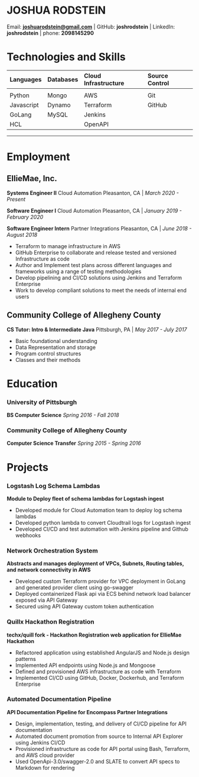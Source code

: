 # JOSHUA RODSTEIN
Email: **joshuarodstein@gmail.com** | GitHub: **joshrodstein** | LinkedIn: **joshrodstein** | phone: **2098145290**

# Technologies and Skills
| **Languages**  | **Databases**   | **Cloud Infrastructure** | **Source Control** |
|:---------------|:----------------|:---------------------|:---------------|
|                |                 |                      |                |
| Python         | Mongo           | AWS                  | Git            |
| Javascript     | Dynamo          | Terraform            | GitHub         |
| GoLang         | MySQL           | Jenkins              |
| HCL            |                 | OpenAPI              |

---
# Employment

## EllieMae, Inc.
**Systems Engineer II**
Cloud Automation
Pleasanton, CA | *March 2020 - Present*

**Software Engineer I**
Cloud Automation
Pleasanton, CA | *January 2019 - February 2020*

**Software Engineer Intern**
Partner Integrations
Pleasanton, CA | *June 2018 - August 2018*


- Terraform to manage infrastructure in AWS
- GitHub Enterprise to collaborate and release tested and versioned Infrastructure as code
- Author and Implement test plans across different languages and frameworks using a range of testing methodologies
- Develop pipelining and CI/CD solutions using Jenkins and Terraform Enterprise
- Work to develop compliant solutions to meet the needs of internal end users


## Community College of Allegheny County
**CS Tutor: Intro & Intermediate Java**
Pittsburgh, PA | *May 2017 - July 2017*

- Basic foundational understanding
- Data Representation and storage
- Program control structures
- Classes and their methods

# Education

### University of Pittsburgh
**BS Computer Science**
*Spring 2016 - Fall 2018*

### Community College of Allegheny County
**Computer Science Transfer**
*Spring 2015 - Spring 2016*

# Projects

### Logstash Log Schema Lambdas
**Module to Deploy fleet of schema lambdas for Logstash ingest**
* Developed module for Cloud Automation team to deploy log schema lambdas
* Developed python lambda to convert Cloudtrail logs for Logstash ingest
* Developed CI/CD and test automation with Jenkins pipeline and Github webhooks

### Network Orchestration System
**Abstracts and manages deployment of VPCs, Subnets, Routing tables, and network connectivity in AWS**
* Developed custom Terraform provider for VPC deployment in GoLang and generated provider client using go-swagger
* Deployed containerized Flask api via ECS behind network load balancer exposed via API Gateway
* Secured using API Gateway custom token authentication

### Quillx Hackathon Registration
**techx/quill fork - Hackathon Registration web application for EllieMae Hackathon**

  * Refactored application using established AngularJS and Node.js design patterns
  * Implemented API endpoints using Node.js and Mongoose
  * Defined and provisioned AWS infrastructure as code with Terraform
  * Implemented CI/CD using GitHub, Docker, Dockerhub, and Terraform Enterprise

### Automated Documentation Pipeline
**API Documentation Pipeline for Encompass Partner Integrations**

  * Design, implementation, testing, and delivery of CI/CD pipeline for API documentation
  * Automated document promotion from source to Internal API Explorer using Jenkins CI/CD
  * Provisioned infrastructure as code for API portal using Bash, Terraform, and AWS cloud provider
  * Used OpenApi-3.0/swagger-2.0 and SLATE to convert API specs to Markdown for rendering
